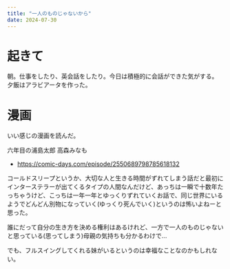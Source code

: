 ```yaml
---
title: "一人のものじゃないから"
date: 2024-07-30
---
```



# 起きて
朝。仕事をしたり、英会話をしたり。今日は積極的に会話ができた気がする。
夕飯はアラビアータを作った。


# 漫画

いい感じの漫画を読んだ。

六年目の浦島太郎 高森みなも
- https://comic-days.com/episode/2550689798785618132

コールドスリープというか、大切な人と生きる時間がずれてしまう話だと最初にインターステラーが出てくるタイプの人間なんだけど、あっちは一瞬で十数年たっちゃうけど、こっちは一年一年とゆっくりずれていくお話で、同じ世界にいるようでどんどん別物になっていく(ゆっくり死んでいく)というのは怖いよねーと思った。

誰にだって自分の生き方を決める権利はあるけれど、一方で一人のものじゃないと思っている(思ってしまう)母親の気持ちも分かるわけで...

でも、フルスイングしてくれる妹がいるというのは幸福なことなのかもしれない。